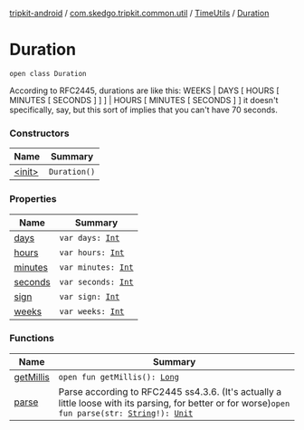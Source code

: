 [tripkit-android](../../../index.md) / [com.skedgo.tripkit.common.util](../../index.md) / [TimeUtils](../index.md) / [Duration](./index.md)

# Duration

`open class Duration`

According to RFC2445, durations are like this: WEEKS | DAYS [ HOURS [ MINUTES [ SECONDS ] ] ] | HOURS [ MINUTES [ SECONDS ] ] it doesn't specifically, say, but this sort of implies that you can't have 70 seconds.

### Constructors

| Name | Summary |
|---|---|
| [&lt;init&gt;](-init-.md) | `Duration()` |

### Properties

| Name | Summary |
|---|---|
| [days](days.md) | `var days: `[`Int`](https://kotlinlang.org/api/latest/jvm/stdlib/kotlin/-int/index.html) |
| [hours](hours.md) | `var hours: `[`Int`](https://kotlinlang.org/api/latest/jvm/stdlib/kotlin/-int/index.html) |
| [minutes](minutes.md) | `var minutes: `[`Int`](https://kotlinlang.org/api/latest/jvm/stdlib/kotlin/-int/index.html) |
| [seconds](seconds.md) | `var seconds: `[`Int`](https://kotlinlang.org/api/latest/jvm/stdlib/kotlin/-int/index.html) |
| [sign](sign.md) | `var sign: `[`Int`](https://kotlinlang.org/api/latest/jvm/stdlib/kotlin/-int/index.html) |
| [weeks](weeks.md) | `var weeks: `[`Int`](https://kotlinlang.org/api/latest/jvm/stdlib/kotlin/-int/index.html) |

### Functions

| Name | Summary |
|---|---|
| [getMillis](get-millis.md) | `open fun getMillis(): `[`Long`](https://kotlinlang.org/api/latest/jvm/stdlib/kotlin/-long/index.html) |
| [parse](parse.md) | Parse according to RFC2445 ss4.3.6. (It's actually a little loose with its parsing, for better or for worse)`open fun parse(str: `[`String`](https://kotlinlang.org/api/latest/jvm/stdlib/kotlin/-string/index.html)`!): `[`Unit`](https://kotlinlang.org/api/latest/jvm/stdlib/kotlin/-unit/index.html) |

